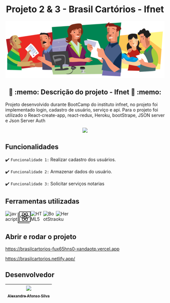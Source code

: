 <h1 align="center"> Projeto 2 & 3 - Brasil Cartórios - Ifnet </h1>


![Cartório é serviço](https://github.com/XandaoTP/pj2-brasilcartorios/blob/main/front-end/src/assets/img/cartorio-e-servico.png)

<h2 align="center">📝 :memo: Descrição do projeto - Ifnet 📝 :memo: </h2>

<p>Projeto desenvolvido durante BootCamp do instituto infnet, no projeto foi implementado login, cadastro de usuário, serviço e api. Para o projeto foi utilizado o React-create-app, react-redux, Heroku, bootStrape, JSON server e Json Server Auth</p>

<div align='center'> 
    <img src="https://github.com/XandaoTP/pj2-brasilcartorios/blob/main/front-end/src/assets/img/gifsite.gif" />
  </div>

## Funcionalidades

:heavy_check_mark: `Funcionalidade 1:` Realizar cadastro dos usuários.

:heavy_check_mark: `Funcionalidade 2:` Armazenar dados do usuário.

:heavy_check_mark: `Funcionalidade 3:` Solicitar serviços notarias

## Ferramentas utilizadas

<div style="display: flex;">
    <img src="https://github.com/simple-icons/simple-icons/blob/develop/icons/javascript.svg" alt="javacript" width="40" height="40"/>
    <img src="https://github.com/simple-icons/simple-icons/blob/develop/icons/createreactapp.svg" alt="React" width="40" height="40"/>
    <img src="https://github.com/simple-icons/simple-icons/blob/develop/icons/html5.svg" alt="HTML5" width="40" height="40"/>
    <img src="https://github.com/simple-icons/simple-icons/blob/develop/icons/bootstrap.svg" alt="BootStrap" width="40" height="40"/>
    <img src="https://github.com/simple-icons/simple-icons/blob/develop/icons/heroku.svg" alt="Heroku" width="40" height="40"/>
</div>

## Abrir e rodar o projeto

https://brasilcartorios-fux65hns0-xandaotp.vercel.app

https://brasilcartorios.netlify.app/

## Desenvolvedor

| [<img src="https://avatars.githubusercontent.com/u/98927676?s=96&v=4" width=115><br><sub>Alexandre Afonso Silva</sub>](https://github.com/XandaoTP) |  
| :---: 
